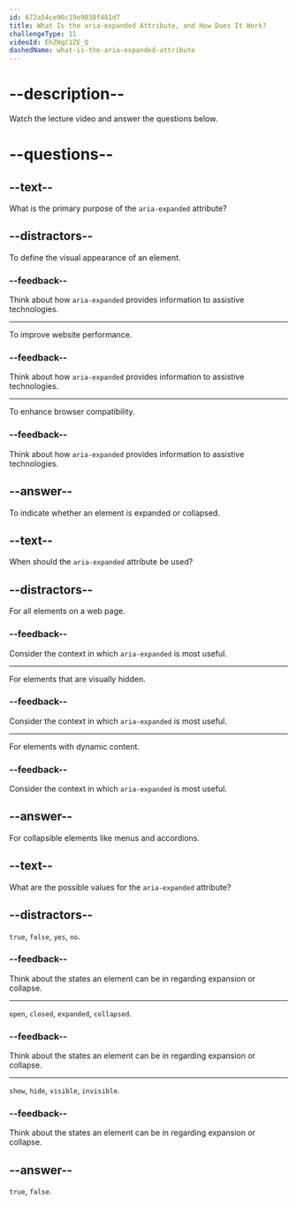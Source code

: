 ```yaml
---
id: 672a54ce90c19e9038f481d7
title: What Is the aria-expanded Attribute, and How Does It Work?
challengeType: 11
videoId: EhZHqC1ZE_Q
dashedName: what-is-the-aria-expanded-attribute
---
```


# --description--

Watch the lecture video and answer the questions below.

# --questions--

## --text--

What is the primary purpose of the `aria-expanded` attribute?

## --distractors--

To define the visual appearance of an element.

### --feedback--

Think about how `aria-expanded` provides information to assistive technologies.

---

To improve website performance.

### --feedback--

Think about how `aria-expanded` provides information to assistive technologies.

---

To enhance browser compatibility.

### --feedback--

Think about how `aria-expanded` provides information to assistive technologies.

## --answer--

To indicate whether an element is expanded or collapsed.

## --text--

When should the `aria-expanded` attribute be used?

## --distractors--

For all elements on a web page.

### --feedback--

Consider the context in which `aria-expanded` is most useful.

---

For elements that are visually hidden.

### --feedback--

Consider the context in which `aria-expanded` is most useful.

---

For elements with dynamic content.

### --feedback--

Consider the context in which `aria-expanded` is most useful.

## --answer--

For collapsible elements like menus and accordions.

## --text--

What are the possible values for the `aria-expanded` attribute?

## --distractors--

`true`, `false`, `yes`, `no`.

### --feedback--

Think about the states an element can be in regarding expansion or collapse.

---

`open`, `closed`, `expanded`, `collapsed`.

### --feedback--

Think about the states an element can be in regarding expansion or collapse.

---

`show`, `hide`, `visible`, `invisible`.

### --feedback--

Think about the states an element can be in regarding expansion or collapse.

## --answer--

`true`, `false`.

